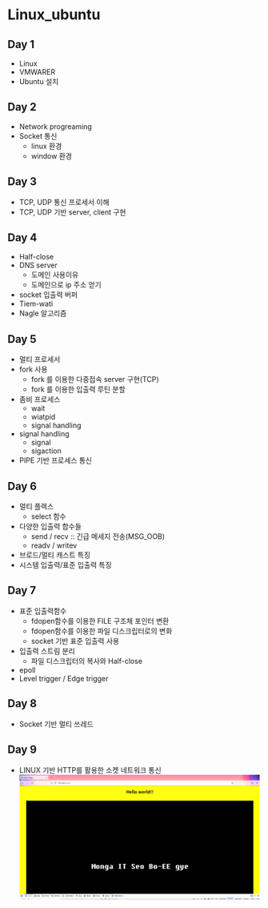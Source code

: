 # Linux_ubuntu

## Day 1
  - Linux
  - VMWARER
  - Ubuntu 설치
## Day 2
  - Network progreaming
  - Socket 통신
    - linux 환경
    - window 환경
## Day 3
  - TCP, UDP 통신 프로세서 이해
  - TCP, UDP 기반 server, client 구현

## Day 4
  - Half-close
  - DNS server
    - 도메인 사용이유
    - 도메인으로 ip 주소 얻기
  - socket 입출력 버퍼
  - Tiem-wati
  - Nagle 알고리즘

## Day 5
  - 멀티 프로세서
  - fork 사용
    - fork 를 이용한 다중접속 server 구현(TCP)
    - fork 를 이용한 입출력 루틴 분할
  - 좀비 프로세스
    - wait
    - wiatpid
    - signal handling
  - signal handling
    - signal
    - sigaction
  - PIPE 기반 프로세스 통신
  
## Day 6
  - 멀티 플렉스 
    - select 함수 
  - 다양한 입출력 합수들
    - send / recv :: 긴급 메세지 전송(MSG_OOB)
    - readv / writev
  - 브로드/멀티 캐스트 특징
  - 시스템 입출력/표준 입출력 특징
  
## Day 7
  - 표준 입출력함수
    - fdopen함수를 이용한 FILE 구조체 포인터 변환
    - fdopen함수를 이용한 파일 디스크립터로의 변화
    - socket 기반 표준 입출력 사용
  - 입출력 스트림 분리
    - 파일 디스크립터의 복사와 Half-close 
  - epoll
  - Level trigger / Edge trigger
  
## Day 8
  - Socket 기반 멀티 쓰레드
  
## Day 9
  - LINUX 기반 HTTP를 활용한 소켓 네트워크 통신
  ![SocektNetwork](https://github.com/Hrangett/Linux_ububtu/blob/main/Socket/%EC%9D%B4%EC%9D%80%EC%98%81.jpg?raw=true)
  
